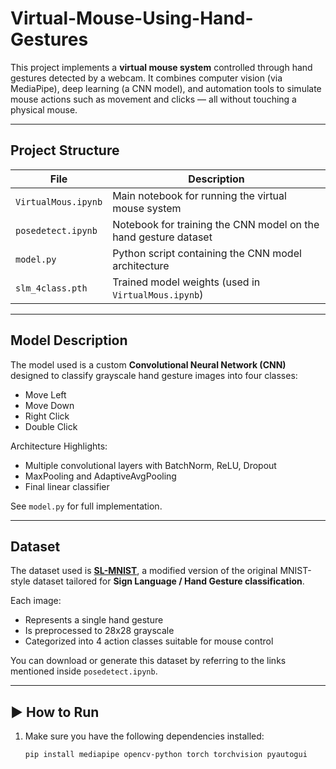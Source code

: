 # Virtual-Mouse-Using-Hand-Gestures

This project implements a **virtual mouse system** controlled through hand gestures detected by a webcam. It combines computer vision (via MediaPipe), deep learning (a CNN model), and automation tools to simulate mouse actions such as movement and clicks — all without touching a physical mouse.

---

##  Project Structure

| File | Description |
|------|-------------|
| `VirtualMous.ipynb` | Main notebook for running the virtual mouse system |
| `posedetect.ipynb` | Notebook for training the CNN model on the hand gesture dataset |
| `model.py` | Python script containing the CNN model architecture |
| `slm_4class.pth` | Trained model weights (used in `VirtualMous.ipynb`) |

---

##  Model Description

The model used is a custom **Convolutional Neural Network (CNN)** designed to classify grayscale hand gesture images into four classes:

- Move Left  
- Move Down  
- Right Click  
- Double Click  

Architecture Highlights:
- Multiple convolutional layers with BatchNorm, ReLU, Dropout
- MaxPooling and AdaptiveAvgPooling
- Final linear classifier

See `model.py` for full implementation.

---

##  Dataset

The dataset used is [**SL-MNIST**](https://www.kaggle.com/datasets/datamunge/sign-language-mnist), a modified version of the original MNIST-style dataset tailored for **Sign Language / Hand Gesture classification**.

Each image:
- Represents a single hand gesture
- Is preprocessed to 28x28 grayscale
- Categorized into 4 action classes suitable for mouse control

You can download or generate this dataset by referring to the links mentioned inside `posedetect.ipynb`.

---

## ▶️ How to Run

1. Make sure you have the following dependencies installed:
   ```bash
   pip install mediapipe opencv-python torch torchvision pyautogui
